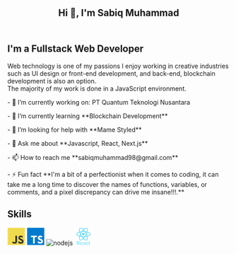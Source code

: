 <article>
  <header>
    <h1>Hi 👋, I'm Sabiq Muhammad</h1>
  </header>
  <section>
    <h2>I'm a Fullstack Web Developer</h2>
    <p>
      Web technology is one of my passions I enjoy working in creative industries such as
      UI design or front-end development, and back-end, blockchain development is also an option. 
      <br />
      The majority of my work is done in a JavaScript environment. 
    </p>
    <p> - 🔭 I’m currently working on: PT Quantum Teknologi Nusantara</p>
    <p> - 🌱 I’m currently learning **Blockchain Development**</p>
    <p> - 🤝 I’m looking for help with **Mame Styled**</p>
    <p> - 💬 Ask me about **Javascript, React, Next.js**</p>
    <p> - 📫 How to reach me **sabiqmuhammad98@gmail.com**</p>
    <p> - ⚡ Fun fact **I'm a bit of a perfectionist when it comes to coding, it can take me a long time to discover the names of functions, variables, or comments, and a pixel discrepancy can drive me insane!!!.**</p>
  </section>
  <section>
    <h2>Skills</h2>
    <p>
      <img 
        alt="javascript" 
        src="https://raw.githubusercontent.com/devicons/devicon/master/icons/javascript/javascript-original.svg" 
        width="40" 
        height="40"
      />
      <img 
        alt="typescript" 
        src="https://raw.githubusercontent.com/devicons/devicon/master/icons/typescript/typescript-original.svg" 
        width="40" 
        height="40"
      />
      <img 
        alt="nodejs" 
        src="https://icon-library.com/images/node-js-icon/node-js-icon-8.jpg" 
        width="40" 
        height="40"
      />
      <img 
        alt="react" 
        src="https://raw.githubusercontent.com/devicons/devicon/master/icons/react/react-original-wordmark.svg" 
        width="40" 
        height="40"
      />
    </p>
  </section>
</article>



 <!-- <img src="https://raw.githubusercontent.com/devicons/devicon/master/icons/javascript/javascript-original.svg" alt="javascript" width="40" height="40"/> -->
<!--
**sabiq7392/sabiq7392** is a ✨ _special_ ✨ repository because its `README.md` (this file) appears on your GitHub profile.

Here are some ideas to get you started:

- 🔭 I’m currently working on ...
- 🌱 I’m currently learning ...
- 👯 I’m looking to collaborate on ...
- 🤔 I’m looking for help with ...
- 💬 Ask me about ...
- 📫 How to reach me: ...
- 😄 Pronouns: ...
- ⚡ Fun fact: ...
-->

